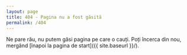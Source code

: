 ```yaml
---
layout: page
title: 404 - Pagina nu a fost găsită
permalink: /404
---
```


Ne pare rău, nu putem găsi pagina pe care o cauți. Poți încerca din nou, mergând [înapoi la pagina de start]({{ site.baseurl }}/).
